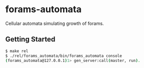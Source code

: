 # forams-automata
Cellular automata simulating growth of forams.

Getting Started
---------------

```bash
$ make rel
$ ./rel/forams_automata/bin/forams_automata console
(forams_automata@127.0.0.1)1> gen_server:call(master, run).
```